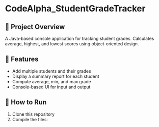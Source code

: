 # CodeAlpha_StudentGradeTracker

## 🌟 Project Overview
A Java-based console application for tracking student grades. Calculates average, highest, and lowest scores using object-oriented design.

## 🔧 Features
- Add multiple students and their grades
- Display a summary report for each student
- Compute average, min, and max grade
- Console-based UI for input and output

## 🚀 How to Run
1. Clone this repository
2. Compile the files:
